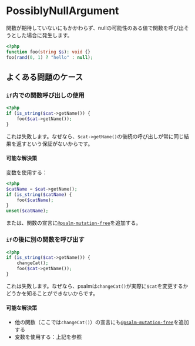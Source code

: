 # PossiblyNullArgument
関数が期待していないにもかかわらず、nullの可能性のある値で関数を呼び出そうとした場合に発生します。

```php
<?php
function foo(string $s): void {}
foo(rand(0, 1) ? "hello" : null);
```

## よくある問題のケース
### `if`内での関数呼び出しの使用
```php
<?php
if (is_string($cat->getName()) {
    foo($cat->getName());
}
```
これは失敗します。なぜなら、`$cat->getName()`の後続の呼び出しが常に同じ結果を返すという保証がないからです。

#### 可能な解決策
変数を使用する：
```php
<?php
$catName = $cat->getName();
if (is_string($catName) {
    foo($catName);
}
unset($catName);
```
または、関数の宣言に[`@psalm-mutation-free`](../../annotating_code/supported_annotations.md#psalm-mutation-free)を追加する。

### `if`の後に別の関数を呼び出す
```php
<?php
if (is_string($cat->getName()) {
    changeCat();
    foo($cat->getName());
}
```
これは失敗します。なぜなら、psalmは`changeCat()`が実際に`$cat`を変更するかどうかを知ることができないからです。

#### 可能な解決策
* 他の関数（ここでは`changeCat()`）の宣言にも[`@psalm-mutation-free`](../../annotating_code/supported_annotations.md#psalm-mutation-free)を追加する
* 変数を使用する：上記を参照
